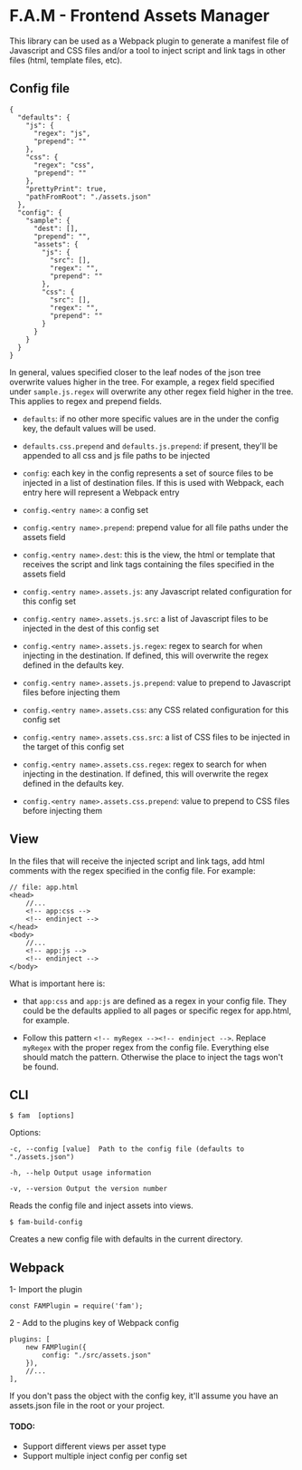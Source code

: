 #  F.A.M - Frontend Assets Manager

This library can be used as a Webpack plugin to generate a manifest file of Javascript and CSS files and/or a tool to inject script and link tags in other files (html, template files, etc).


##  Config file

    {
      "defaults": {
        "js": {
          "regex": "js",
          "prepend": ""
        },
        "css": {
          "regex": "css",
          "prepend": ""
        },
        "prettyPrint": true,
        "pathFromRoot": "./assets.json"
      },
      "config": {
        "sample": {
          "dest": [],
          "prepend": "",
          "assets": {
            "js": {
              "src": [],
              "regex": "",
              "prepend": ""
            },
            "css": {
              "src": [],
              "regex": "",
              "prepend": ""
            }
          }
        }
      }
    }

In general, values specified closer to the leaf nodes of the json tree overwrite values higher in the tree. For example, a regex field specified under `sample.js.regex` will overwrite any other regex field higher in the tree. This applies to regex and prepend fields.

-  `defaults`: if no other more specific values are in the under the config key, the default values will be used.

-  `defaults.css.prepend` and `defaults.js.prepend`: if present, they'll be appended to all css and js file paths to be injected

-  `config`: each key in the config represents a set of source files to be injected in a list of destination files. If this is used with Webpack, each entry here will represent a Webpack entry

-  `config.<entry name>`: a config set

- `config.<entry name>.prepend`: prepend value for all file paths under the assets field

-  `config.<entry name>.dest`: this is the view, the html or template that receives the script and link tags containing the files specified in the assets field

-  `config.<entry name>.assets.js`: any Javascript related configuration for this config set

-  `config.<entry name>.assets.js.src`: a list of Javascript files to be injected in the dest of this config set

-  `config.<entry name>.assets.js.regex`: regex to search for when injecting in the destination. If defined, this will overwrite the regex defined in the defaults key.

-  `config.<entry name>.assets.js.prepend`: value to prepend to Javascript files before injecting them

-  `config.<entry name>.assets.css`: any CSS related configuration for this config set

-  `config.<entry name>.assets.css.src`: a list of CSS files to be injected in the target of this config set

-  `config.<entry name>.assets.css.regex`: regex to search for when injecting in the destination. If defined, this will overwrite the regex defined in the defaults key.

-  `config.<entry name>.assets.css.prepend`: value to prepend to CSS files before injecting them


##  View
In the files that will receive the injected script and link tags, add html comments with the regex specified in the config file. For example:

    // file: app.html
    <head>
        //...
        <!-- app:css -->
        <!-- endinject -->
    </head>
    <body>
        //...
        <!-- app:js -->
        <!-- endinject -->
    </body>

What is important here is:
-  that `app:css` and `app:js` are defined as a regex in your config file. They could be the defaults applied to all pages or specific regex for app.html, for example.

- Follow this pattern `<!-- myRegex --><!-- endinject -->`.  Replace `myRegex` with the proper regex from the config file. Everything else should  match the pattern. Otherwise the place to inject the tags won't be found.



##  CLI

    $ fam  [options]

Options:

    -c, --config [value]  Path to the config file (defaults to "./assets.json")

    -h, --help Output usage information

    -v, --version Output the version number

Reads the config file and inject assets into views.

    $ fam-build-config

Creates a new config file with defaults in the current directory.



##  Webpack

1- Import the plugin

    const FAMPlugin = require('fam');

2 - Add to the plugins key of Webpack config


    plugins: [
        new FAMPlugin({
            config: "./src/assets.json"
        }),
        //...
    ],
If you don't pass the object with  the config key, it'll assume you have an assets.json file in the root or your project.

#### TODO:
- Support different views per asset type
- Support multiple inject config per config set

